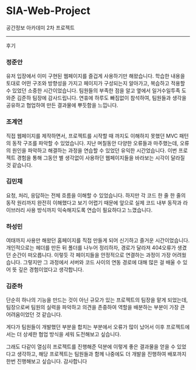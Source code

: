# SIA-Web-Project
공간정보 아카데미 2차 프로젝트

---
후기

### 정준안
유저 입장에서 이미 구현된 웹페이지를 즐겁게 사용하기만 해왔습니다. 
학습한 내용을 토대로 어떤 구조와 방향성을 가지고 페이지가 구성되는지 알아가고, 복습하고 적용할 수 있었던 소중한 시간이었습니다. 
팀원들의 부족한 점을 알고 옆에서 일거수일투족 도와준 김준하 팀장에 감사드립니다. 
연휴에 하루도 빠짐없이 참석하여, 팀원들과 생각을 공유하고 협업하여 만든 결과물에 뿌듯함을 느낍니다. 

### 조계연
직접 웹페이지를 제작하면서, 프로젝트를 시작할 때 까지도 이해하지 못했던  MVC 패턴의 동작 구조를 파악할 수 있었습니다. 
지난 며칠동안 다양한 오류들과 마주했는데, 오류의 원인을 파악하고 해결하는 과정을 연습할 수 있었던 유익한 시간었습니다.
이번 프로젝트 경험을 통해 그동안 별 생각없이 사용하던 웹페이지들을 바라보는 시각이 달라질 것 같습니다.

### 김민채
요청, 처리, 응답하는 전체 흐름을 이해할 수 있었습니다. 
하지만 각 코드 한 줄 한 줄의 동작 원리까지 완전히 이해했다고 보기 어렵기 때문에 앞으로 실제 코드 내부 동작과 라이브러리 사용 방식까지 익숙해지도록 연습이 필요하다고 느꼈습니다.

### 하성민
여태까지 사용만 해왔던 홈페이지를 직접 만들게 되어 신기하고 즐거운 시간이었습니다. 
개인적으로는 헤더를 만든 뒤 폴더를 나누어 정리하자, 경로가 달라져 404오류가 생겼던 순간이 떠오릅니다. 
이렇듯 각 페이지들을 안정적으로 연결하는 과정이 가장 어려웠습니다. 
그렇지만 그 과정에서 서버와 코드 사이의 연동 경로에 대해 많은 걸 배울 수 있어 뜻 깊은 경험이었다고 생각합니다.

### 김준하
단순히 하나의 기능을 만드는 것이 아닌 규모가 있는 프로젝트의 팀장을 맡게 되었는데, 
팀장으로써 팀원의 실력을 파악하고 의견을 존중하여 역할을 배분하는 부분이 가장 큰 어려움이었던 것 같습니다. 

게다가 팀원들이 개발했던 부분을 합치는 부분에서 오류가 많이 났어서 
이후 프로젝트에서는 더 상세한 협업 방식을 세워 도전해보고 싶습니다. 

그래도 다같이 열심히 프로젝트를 진행해준 덕분에 이렇게 좋은 결과물을 얻을 수 있었다고 생각하고, 
해당 프로젝트는 팀원들과 함께 나중에도 더 개발을 진행하여 배포까지 한번 진행해보고 싶습니다. 
감사합니다
